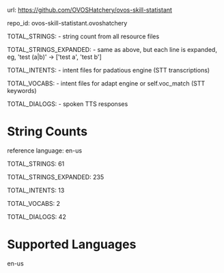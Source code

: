 
url: https://github.com/OVOSHatchery/ovos-skill-statistant

repo_id: ovos-skill-statistant.ovoshatchery

TOTAL_STRINGS:  - string count from all resource files

TOTAL_STRINGS_EXPANDED: - same as above, but each line is expanded, eg, 'test (a|b)' -> ['test a', 'test b']

TOTAL_INTENTS: - intent files for padatious engine (STT transcriptions)

TOTAL_VOCABS: - intent files for adapt engine or self.voc_match (STT keywords)

TOTAL_DIALOGS: - spoken TTS responses


# String Counts

reference language: en-us

TOTAL_STRINGS: 61  

TOTAL_STRINGS_EXPANDED: 235  

TOTAL_INTENTS: 13  

TOTAL_VOCABS: 2  

TOTAL_DIALOGS: 42  

# Supported Languages

en-us
